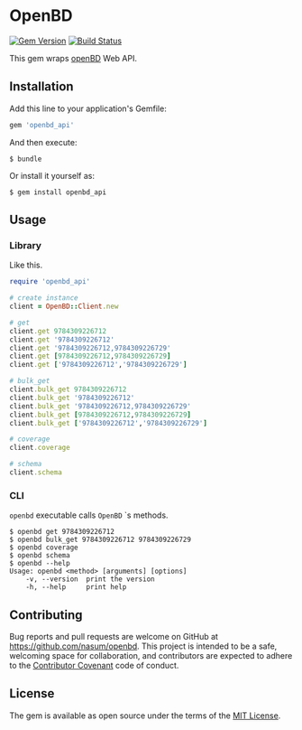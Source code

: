 # OpenBD

[![Gem Version](https://badge.fury.io/rb/openbd_api.svg)](https://badge.fury.io/rb/openbd_api)
[![Build Status](https://travis-ci.org/nasum/openbd.svg?branch=master)](https://travis-ci.org/nasum/openbd)

This gem wraps [openBD](https://openbd.jp/) Web API.

## Installation

Add this line to your application's Gemfile:

```ruby
gem 'openbd_api'
```

And then execute:

    $ bundle

Or install it yourself as:

    $ gem install openbd_api

## Usage

### Library

Like this.

```rb
require 'openbd_api'

# create instance
client = OpenBD::Client.new

# get
client.get 9784309226712
client.get '9784309226712'
client.get '9784309226712,9784309226729'
client.get [9784309226712,9784309226729]
client.get ['9784309226712','9784309226729']

# bulk_get
client.bulk_get 9784309226712
client.bulk_get '9784309226712'
client.bulk_get '9784309226712,9784309226729'
client.bulk_get [9784309226712,9784309226729]
client.bulk_get ['9784309226712','9784309226729']

# coverage
client.coverage

# schema
client.schema
```

### CLI

`openbd` executable calls `OpenBD` `s methods.

```
$ openbd get 9784309226712
$ openbd bulk_get 9784309226712 9784309226729
$ openbd coverage
$ openbd schema
$ openbd --help
Usage: openbd <method> [arguments] [options]
    -v, --version  print the version
    -h, --help     print help
```

## Contributing

Bug reports and pull requests are welcome on GitHub at https://github.com/nasum/openbd. This project is intended to be a safe, welcoming space for collaboration, and contributors are expected to adhere to the [Contributor Covenant](http://contributor-covenant.org) code of conduct.


## License

The gem is available as open source under the terms of the [MIT License](http://opensource.org/licenses/MIT).
